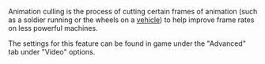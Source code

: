 Animation culling is the process of cutting certain frames of animation (such as
a soldier running or the wheels on a [vehicle](../vehicles/Vehicle.md)) to help
improve frame rates on less powerful machines.

The settings for this feature can be found in game under the "Advanced" tab
under "Video" options.
